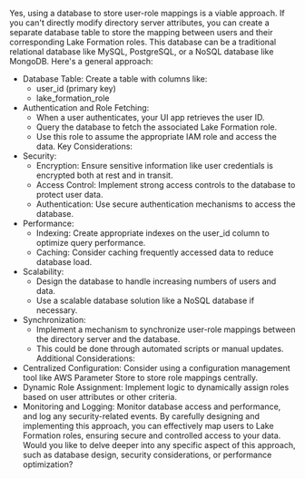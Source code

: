 Yes, using a database to store user-role mappings is a viable approach.
If you can't directly modify directory server attributes, you can create a separate database table to store the mapping between users and their corresponding Lake Formation roles. This database can be a traditional relational database like MySQL, PostgreSQL, or a NoSQL database like MongoDB.
Here's a general approach:
 * Database Table: Create a table with columns like:
   * user_id (primary key)
   * lake_formation_role
 * Authentication and Role Fetching:
   * When a user authenticates, your UI app retrieves the user ID.
   * Query the database to fetch the associated Lake Formation role.
   * Use this role to assume the appropriate IAM role and access the data.
Key Considerations:
 * Security:
   * Encryption: Ensure sensitive information like user credentials is encrypted both at rest and in transit.
   * Access Control: Implement strong access controls to the database to protect user data.
   * Authentication: Use secure authentication mechanisms to access the database.
 * Performance:
   * Indexing: Create appropriate indexes on the user_id column to optimize query performance.
   * Caching: Consider caching frequently accessed data to reduce database load.
 * Scalability:
   * Design the database to handle increasing numbers of users and data.
   * Use a scalable database solution like a NoSQL database if necessary.
 * Synchronization:
   * Implement a mechanism to synchronize user-role mappings between the directory server and the database.
   * This could be done through automated scripts or manual updates.
Additional Considerations:
 * Centralized Configuration: Consider using a configuration management tool like AWS Parameter Store to store role mappings centrally.
 * Dynamic Role Assignment: Implement logic to dynamically assign roles based on user attributes or other criteria.
 * Monitoring and Logging: Monitor database access and performance, and log any security-related events.
By carefully designing and implementing this approach, you can effectively map users to Lake Formation roles, ensuring secure and controlled access to your data.
Would you like to delve deeper into any specific aspect of this approach, such as database design, security considerations, or performance optimization?
